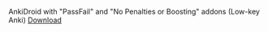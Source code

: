 AnkiDroid with "PassFail" and "No Penalties or Boosting" addons (Low-key Anki) [Download](https://github.com/Harbdrain/Anki-Android/releases/tag/Low-key-hotfix-2.9.5)

